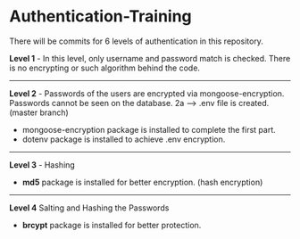 # Authentication-Training

There will be commits for 6 levels of authentication in this repository.

**Level 1** - In this level, only username and password match is checked. There is no encrypting or such algorithm behind the code.

---

**Level 2** - Passwords of the users are encrypted via mongoose-encryption. Passwords cannot be seen on the database. 2a --> .env file is created. (master branch)
* mongoose-encryption package is installed to complete the first part.
* dotenv package is installed to achieve .env encryption.

---

**Level 3** - Hashing
* **md5** package is installed for better encryption. (hash encryption)

---

**Level 4** Salting and Hashing the Passwords
* **brcypt** package is installed for better protection.
